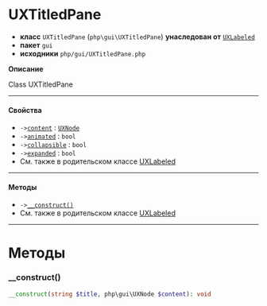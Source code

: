 # UXTitledPane

- **класс** `UXTitledPane` (`php\gui\UXTitledPane`) **унаследован от** [`UXLabeled`](https://github.com/jphp-compiler/jphp/blob/master/exts/jphp-gui-ext/api-docs/classes/php/gui/UXLabeled.ru.md)
- **пакет** `gui`
- **исходники** `php/gui/UXTitledPane.php`

**Описание**

Class UXTitledPane

---

#### Свойства

- `->`[`content`](#prop-content) : [`UXNode`](https://github.com/jphp-compiler/jphp/blob/master/exts/jphp-gui-ext/api-docs/classes/php/gui/UXNode.ru.md)
- `->`[`animated`](#prop-animated) : `bool`
- `->`[`collapsible`](#prop-collapsible) : `bool`
- `->`[`expanded`](#prop-expanded) : `bool`
- См. также в родительском классе [UXLabeled](https://github.com/jphp-compiler/jphp/blob/master/exts/jphp-gui-ext/api-docs/classes/php/gui/UXLabeled.ru.md)

---

#### Методы

- `->`[`__construct()`](#method-__construct)
- См. также в родительском классе [UXLabeled](https://github.com/jphp-compiler/jphp/blob/master/exts/jphp-gui-ext/api-docs/classes/php/gui/UXLabeled.ru.md)

---
# Методы

<a name="method-__construct"></a>

### __construct()
```php
__construct(string $title, php\gui\UXNode $content): void
```